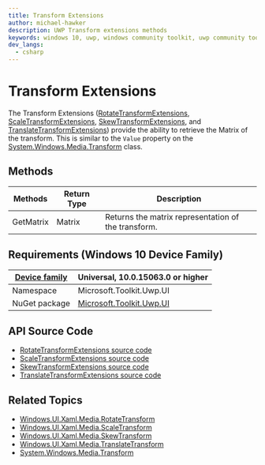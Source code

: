 ```yaml
---
title: Transform Extensions
author: michael-hawker
description: UWP Transform extensions methods
keywords: windows 10, uwp, windows community toolkit, uwp community toolkit, uwp toolkit, Extensions, matrix, transform, rotate, skew, scale, RotateTransform, Value, ScaleTransform, SkewTransform, TranslateTransform
dev_langs:
  - csharp
---
```


# Transform Extensions
The Transform Extensions ([RotateTransformExtensions](https://docs.microsoft.com/dotnet/api/microsoft.toolkit.uwp.ui.extensions.rotatetransformextensions), [ScaleTransformExtensions](https://docs.microsoft.com/dotnet/api/microsoft.toolkit.uwp.ui.extensions.scaletransformextensions), [SkewTransformExtensions](https://docs.microsoft.com/dotnet/api/microsoft.toolkit.uwp.ui.extensions.skewtransformextensions), and [TranslateTransformExtensions](https://docs.microsoft.com/dotnet/api/microsoft.toolkit.uwp.ui.extensions.translatetransformextensions)) provide the ability to retrieve the Matrix of the transform.  This is similar to the `Value` property on the [System.Windows.Media.Transform](https://msdn.microsoft.com/en-us/library/system.windows.media.transform(v=vs.110).aspx) class.

## Methods

| Methods | Return Type | Description |
| -- | -- | -- |
| GetMatrix | Matrix | Returns the matrix representation of the transform. |

## Requirements (Windows 10 Device Family)

| [Device family](http://go.microsoft.com/fwlink/p/?LinkID=526370) | Universal, 10.0.15063.0 or higher |
| --- | --- |
| Namespace | Microsoft.Toolkit.Uwp.UI |
| NuGet package | [Microsoft.Toolkit.Uwp.UI](https://www.nuget.org/packages/Microsoft.Toolkit.Uwp.UI/) |

## API Source Code

- [RotateTransformExtensions source code](https://github.com/Microsoft/UWPCommunityToolkit/blob/master/Microsoft.Toolkit/Extensions/Media/RotateTransformExtensions.cs)
- [ScaleTransformExtensions source code](https://github.com/Microsoft/UWPCommunityToolkit/blob/master/Microsoft.Toolkit/Extensions/Media/ScaleTransformExtensions.cs)
- [SkewTransformExtensions source code](https://github.com/Microsoft/UWPCommunityToolkit/blob/master/Microsoft.Toolkit/Extensions/Media/SkewTransformExtensions.cs)
- [TranslateTransformExtensions source code](https://github.com/Microsoft/UWPCommunityToolkit/blob/master/Microsoft.Toolkit/Extensions/Media/TranslateTransformExtensions.cs)

## Related Topics

- [Windows.UI.Xaml.Media.RotateTransform](https://docs.microsoft.com/en-us/uwp/api/Windows.UI.Xaml.Media.RotateTransform)
- [Windows.UI.Xaml.Media.ScaleTransform](https://docs.microsoft.com/en-us/uwp/api/Windows.UI.Xaml.Media.ScaleTransform)
- [Windows.UI.Xaml.Media.SkewTransform](https://docs.microsoft.com/en-us/uwp/api/Windows.UI.Xaml.Media.SkewTransform)
- [Windows.UI.Xaml.Media.TranslateTransform](https://docs.microsoft.com/en-us/uwp/api/Windows.UI.Xaml.Media.TranslateTransform)
- [System.Windows.Media.Transform](https://msdn.microsoft.com/en-us/library/system.windows.media.transform(v=vs.110).aspx)

